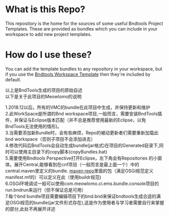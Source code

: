 # What is this Repo?

This repository is the home for the sources of some useful Bndtools Project Templates. These are provided as bundles which you can include in your workspace to add new project templates.

# How do I use these?

You can add the template bundles to any repository in your workspace, but if you use the [Bndtools Workspace Template](https://github.com/bndtools/workspace) then they're included by default.

以上是BndTools生成的项目的原始自述<br>
以下是关于此项目的Meowlomo的说明<br>

1.2018.12以后，所有的VMC的bundle在此项目中生成，并保持更新和维护<br>
2.此WorkSpace是所谓的Bnd workspace项目,一般而言，需要安装BndTools插件，并保证与Eclipse版本匹配（并不总是推荐使用最新的Eclipse，以免BndTools无法使用的情形)。<br>
3.当需要添加新Bundle时，会有些麻烦，Repo的被动更新者们需要重新加载此bnd workspace（否则子项目不会添加进去）<br>
4.修改代码后BndTools会自动生成bundle(jar格式)在项目的Generated目录下,同时可以使用主目录下的copy脚本(copyBundles.bat)<br>
5.需要使用Bndtools Perspective打开Eclipse，左下角会有Repositories 的小窗体。展开Central,能够看到在cnf项目（一般而言是最上面一个）中的central.maven里定义的bundle. [maven repo][4]里面的包（满足OSGi规范定义manifest.mf的）可以定义在此（使用buildr规范)<br>
6.OSGi环境调试一般可以使用com.meowlomo.ci.ems.bundle.console项目的run.bndrun来运行（但不保证总是可用）<br>
7.每个bnd bundle项目需要编辑项目下的bnd.bnd来保证bndtools生成合适的满足OSGi规范的bundle(jar文件形式存在),这是作为使用者与学习者需要自行来掌握的部分,此处不再展开详述<br>

[1]: https://enroute.osgi.org/tutorial/020-tutorial_qs.html
[2]: http://enroute.osgi.org/tutorial_base/800-ci.html
[3]: https://www.gradle.org/
[4]: https://mvnrepository.com/
